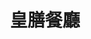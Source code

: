 ---
title: "皇膳餐廳"
description: "皇膳餐廳"
layout: shop
keywords:
  - 美食競賽
  - 台灣美食
  - 美食精選
datePublished: "2025-06-30"
dateModified: "2025-07-04"
city: "台北市"
district: "中正區"
address: "台北市中正區仁愛路二段48號"
phone: "0223960682"
geo: "25.03803484707546, 121.52800467132023"
google_map: "https://maps.app.goo.gl/hmS9RsxCCea4iwmy9"
footinder: "https://footinder.com.tw/%E5%8F%B0%E5%8C%97%E5%B8%82%E4%B8%AD%E6%AD%A3%E5%8D%80/80/"
official: "https://www.royal-restaurant.com.tw/"
award:
  - name: "500盤"
    year: "2024"
    entries:
      - dishes:
          - "台塑牛小排"

---